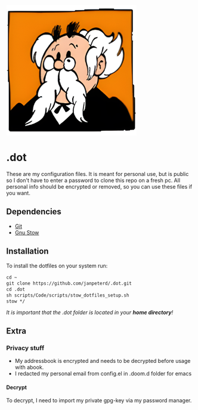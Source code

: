 ![gobelijn - my mascot](gobelijn_small.png#center)
# .dot

These are my configuration files. It is meant for personal use, but is public so I don't have to enter a password to clone this repo on a fresh pc. All personal info should be encrypted or removed, so you can use these files if you want.

## Dependencies
* [Git](https://git-scm.com/)
* [Gnu Stow](https://www.gnu.org/software/stow/)

## Installation
To install the dotfiles on your system run:

~~~
cd ~
git clone https://github.com/janpeterd/.dot.git
cd .dot
sh scripts/Code/scripts/stow_dotfiles_setup.sh
stow */
~~~

*It is important that the .dot folder is located in your **home directory**!*


## Extra
### Privacy stuff
* My addressbook is encrypted and needs to be decrypted before usage with abook.
* I redacted my personal email from config.el in .doom.d folder for emacs

#### Decrypt
To decrypt, I need to import my private gpg-key via my password manager.
